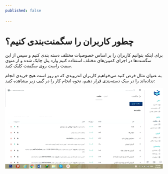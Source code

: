 ```yaml
---
published: false

---
```

# چطور کاربران را سگمنت‌بندی کنیم؟

برای اینکه بتوانیم کاربران را بر اساس خصوصیات مختلف دسته بندی کنیم و سپس از این سگمنت‌ها در اجرای کمپین‌های مختلف استفاده کنیم وارد پنل چابک شده و از منوی سمت راست روی سگمنت کلیک کنید.

به عنوان مثال فرض کنید می‌خواهیم کاربران اندرویدی که دو روز است هیچ خریدی انجام نداده‌اند را در سک دسته‌بندی قرار دهیم، نحوه انجام کار را در گیف زیر مشاهده کنید:

![](/uploads/ezgif-com-gif-maker.gif)